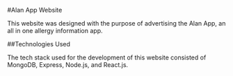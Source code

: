 #Alan App Website

This website was designed with the purpose of advertising the Alan App, an all in one allergy information app. 

##Technologies Used

The tech stack used for the development of this website consisted of MongoDB, Express, Node.js, and React.js.
